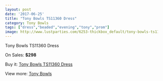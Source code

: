 ```yaml
---
layout: post
date: '2017-06-25'
title: "Tony Bowls TS11360 Dress"
category: Tony Bowls
tags: ["dress","beaded","evening","tony","prom"]
image: http://www.lustparties.com/6253-thickbox_default/tony-bowls-ts11360-dress.jpg
---
```

Tony Bowls TS11360 Dress

On Sales: **$298**
<a href="https://www.lustparties.com/en/tony-bowls/2164-tony-bowls-ts11360-dress.html"><amp-img layout="responsive" width="600" height="600" src="//www.lustparties.com/6253-thickbox_default/tony-bowls-ts11360-dress.jpg" alt="Tony Bowls TS11360 Dress 0" /></a>

Buy it: [Tony Bowls TS11360 Dress](https://www.lustparties.com/en/tony-bowls/2164-tony-bowls-ts11360-dress.html "Tony Bowls TS11360 Dress")

View more: [Tony Bowls](https://www.lustparties.com/en/5-tony-bowls "Tony Bowls")